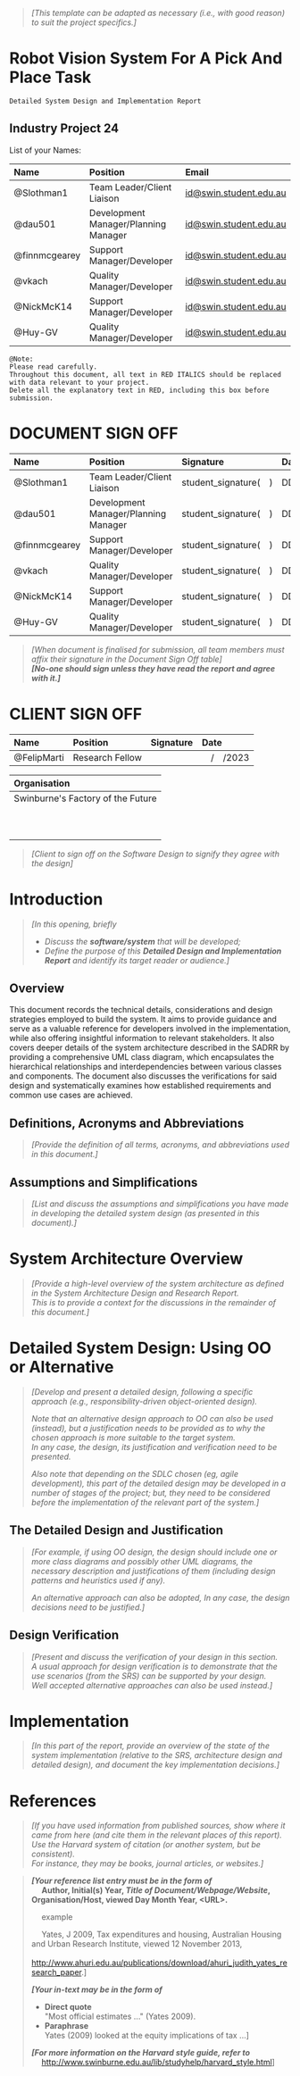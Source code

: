 <link rel="stylesheet" href="../styles/styles.css" type="text/css">

> *[This template can be adapted as necessary (i.e., with good reason) to suit the project specifics.]*

<!-- TOC ignore:true -->
# Robot Vision System For A Pick And Place Task
<!--
	Co-Author: @dau501
	Editor(s):
	Year: 2023
-->

`Detailed System Design and Implementation Report`

<!-- TOC ignore:true -->
## Industry Project 24
List of your Names:

|Name|Position|Email|
|:-|:-|:-|
|@Slothman1|Team Leader/Client Liaison|id@swin.student.edu.au|
|@dau501|Development Manager/Planning Manager|id@swin.student.edu.au|
|@finnmcgearey|Support Manager/Developer|id@swin.student.edu.au|
|@vkach|Quality Manager/Developer|id@swin.student.edu.au|
|@NickMcK14|Support Manager/Developer|id@swin.student.edu.au|
|@Huy-GV|Quality Manager/Developer|id@swin.student.edu.au|

<!-- SUBJECT CODE, NAME, SEMESTER AND DATE -->

```gherkin
@Note:
Please read carefully.
Throughout this document, all text in RED ITALICS should be replaced with data relevant to your project.
Delete all the explanatory text in RED, including this box before submission.
```

<div class="page"/><!-- page break -->

# DOCUMENT SIGN OFF
|Name|Position|Signature|Date|
|:-|:-|:-|:-|
|@Slothman1|Team Leader/Client Liaison|student_signature(&emsp;)|DD/MM/2023|
|@dau501|Development Manager/Planning Manager|student_signature(&emsp;)|DD/MM/2023|
|@finnmcgearey|Support Manager/Developer|student_signature(&emsp;)|DD/MM/2023|
|@vkach|Quality Manager/Developer|student_signature(&emsp;)|DD/MM/2023|
|@NickMcK14|Support Manager/Developer|student_signature(&emsp;)|DD/MM/2023|
|@Huy-GV|Quality Manager/Developer|student_signature(&emsp;)|DD/MM/2023|

> *[When document is finalised for submission, all team members must affix their signature in the Document Sign Off table]*\
> ***[No-one should sign unless they have read the report and agree with it.]***

# CLIENT SIGN OFF
|Name|Position|Signature|Date|
|:-|:-|:-|:-|
|@FelipMarti|Research Fellow|<br/>|&emsp;/&emsp;/2023|

|Organisation|
|:-|
|Swinburne's Factory of the Future<br/><br/><br/><br/>|

> *[Client to sign off on the Software Design to signify they agree with the design]*

<div class="page"/><!-- page break -->

<div class="page"/><!-- page break -->

# Introduction
> *[In this opening, briefly*
> * *Discuss the **software/system** that will be developed;*
> * *Define the purpose of this **Detailed Design and Implementation Report** and identify its target reader or audience.]*

## Overview
This document records the technical details, considerations and design strategies employed to build the system.
It aims to provide guidance and serve as a valuable reference for developers involved in the implementation,
while also offering insightful information to relevant stakeholders.
It also covers deeper details of the system architecture described in the SADRR by providing a comprehensive UML class diagram,
which encapsulates the hierarchical relationships and interdependencies between various classes and components.
The document also discusses the verifications for said design and systematically examines how established requirements and common use cases are achieved.

## Definitions, Acronyms and Abbreviations
> *[Provide the definition of all terms, acronyms, and abbreviations used in this document.]*

## Assumptions and Simplifications
> *[List and discuss the assumptions and simplifications you have made in developing the detailed system design (as presented in this document).]*

<div class="page"/><!-- page break -->

# System Architecture Overview
> *[Provide a high-level overview of the system architecture as defined in the System Architecture Design and Research Report.*\
> *This is to provide a context for the discussions in the remainder of this document.]*

# Detailed System Design: Using OO or Alternative
> *[Develop and present a detailed design, following a specific approach (e.g., responsibility-driven object-oriented design).*
>
> *Note that an alternative design approach to OO can also be used (instead),*
> *but a justification needs to be provided as to why the chosen approach is more suitable to the target system.*\
> *In any case, the design, its justification and verification need to be presented.*
>
> *Also note that depending on the SDLC chosen (eg, agile development), this part of the detailed design may be developed in a number of stages of the project;*
> *but, they need to be considered before the implementation of the relevant part of the system.]*

## The Detailed Design and Justification
> *[For example, if using OO design, the design should include one or more class diagrams and possibly other UML diagrams,*
> *the necessary description and justifications of them (including design patterns and heuristics used if any).*
>
> *An alternative approach can also be adopted, In any case, the design decisions need to be justified.]*

## Design Verification
> *[Present and discuss the verification of your design in this section.*\
> *A usual approach for design verification is to demonstrate that the use scenarios (from the SRS) can be supported by your design.*\
> *Well accepted alternative approaches can also be used instead.]*

<div class="page"/><!-- page break -->

# Implementation
> *[In this part of the report, provide an overview of the state of the system implementation (relative to the SRS, architecture design and detailed design), and*
> *document the key implementation decisions.]*

# References
> *[If you have used information from published sources, show where it came from here (and cite them in the relevant places of this report).*\
> *Use the Harvard system of citation (or another system, but be consistent).*\
> *For instance, they may be books, journal articles, or websites.]*

> ***[Your reference list entry must be in the form of***\
> &emsp; **Author, Initial(s) Year, *Title of Document/Webpage/Website*, Organisation/Host, viewed Day Month Year, &lt;URL>.**
>
> &emsp; example
>
> &emsp; Yates, J 2009, Tax expenditures and housing, Australian Housing and Urban Research Institute, viewed 12 November 2013,\
> &emsp; <http://www.ahuri.edu.au/publications/download/ahuri_judith_yates_research_paper>.]
>
> ***[Your in-text may be in the form of***
> * **Direct quote**\
> "Most official estimates ..." (Yates 2009).
> * **Paraphrase**\
> Yates (2009) looked at the equity implications of tax ...]
>
> ***[For more information on the Harvard style guide, refer to***\
> &emsp; <http://www.swinburne.edu.au/lib/studyhelp/harvard_style.html>]
